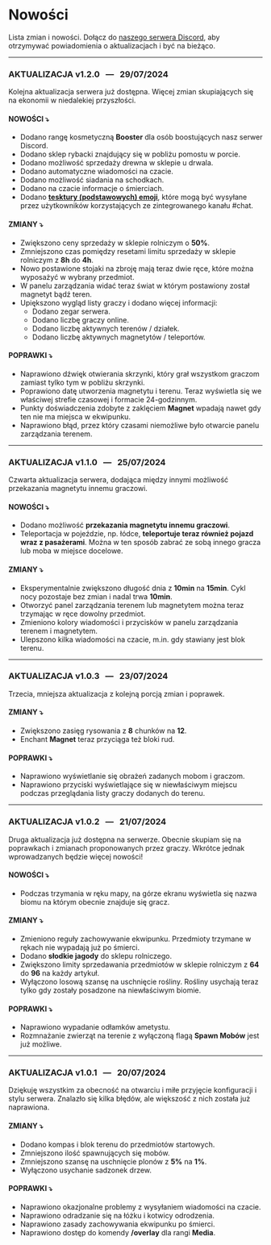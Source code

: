 # **Nowości**
Lista zmian i nowości. Dołącz do [naszego serwera Discord](../discord), aby otrzymywać powiadomienia o aktualizacjach i być na bieżąco.

---

### AKTUALIZACJA v1.2.0 &nbsp; — &nbsp;  29/07/2024 <!-- {docsify-ignore} -->
Kolejna aktualizacja serwera już dostępna. Więcej zmian skupiających się na ekonomii w niedalekiej przyszłości.

#### <span class="green">NOWOŚCI ⤵</span>
- Dodano rangę kosmetyczną **Booster** dla osób boostujących nasz serwer Discord.
- Dodano sklep rybacki znajdujący się w pobliżu pomostu w porcie.
- Dodano możliwość sprzedaży drewna w sklepie u drwala.
- Dodano automatyczne wiadomości na czacie.
- Dodano możliwość siadania na schodkach.
- Dodano na czacie informacje o śmierciach.
- Dodano **[tesktury (podstawowych) emoji](<https://modrinth.com/resourcepack/pixel-twemoji-9x>)**, które mogą być wysyłane przez użytkowników korzystających ze zintegrowanego kanału #chat.

#### <span class="yellow">ZMIANY ⤵</span>
- Zwiększono ceny sprzedaży w sklepie rolniczym o **50%**.
- Zmniejszono czas pomiędzy resetami limitu sprzedaży w sklepie rolniczym z **8h** do **4h**.
- Nowo postawione stojaki na zbroję mają teraz dwie ręce, które można wyposażyć w wybrany przedmiot.
- W panelu zarządzania widać teraz świat w którym postawiony został magnetyt bądź teren.
- Upiększono wygląd listy graczy i dodano więcej informacji:
  - Dodano zegar serwera.
  - Dodano liczbę graczy online.
  - Dodano liczbę aktywnych terenów / działek.
  - Dodano liczbę aktywnych magnetytów / teleportów.

#### <span class="red">POPRAWKI ⤵</span>
- Naprawiono dźwięk otwierania skrzynki, który grał wszystkom graczom zamiast tylko tym w pobliżu skrzynki.
- Poprawiono datę utworzenia magnetytu i terenu. Teraz wyświetla się we właściwej strefie czasowej i formacie 24-godzinnym.
- Punkty doświadczenia zdobyte z zaklęciem **Magnet** wpadają nawet gdy ten nie ma miejsca w ekwipunku.
- Naprawiono błąd, przez który czasami niemożliwe było otwarcie panelu zarządzania terenem.

---

### AKTUALIZACJA v1.1.0 &nbsp; — &nbsp;  25/07/2024 <!-- {docsify-ignore} -->
Czwarta aktualizacja serwera, dodająca między innymi możliwość przekazania magnetytu innemu graczowi.

#### <span class="green">NOWOŚCI ⤵</span>
- Dodano możliwość **przekazania magnetytu innemu graczowi**.
- Teleportacja w pojeździe, np. łódce, **teleportuje teraz również pojazd wraz z pasażerami**. Można w ten sposób zabrać ze sobą innego gracza lub moba w miejsce docelowe.

#### <span class="yellow">ZMIANY ⤵</span>
- Eksperymentalnie zwiększono długość dnia z **10min** na **15min**. Cykl nocy pozostaje bez zmian i nadal trwa **10min**.
- Otworzyć panel zarządzania terenem lub magnetytem można teraz trzymając w ręce dowolny przedmiot.
- Zmieniono kolory wiadomości i przycisków w panelu zarządzania terenem i magnetytem.
- Ulepszono kilka wiadomości na czacie, m.in. gdy stawiany jest blok terenu.

---

### AKTUALIZACJA v1.0.3 &nbsp; — &nbsp;  23/07/2024 <!-- {docsify-ignore} -->
Trzecia, mniejsza aktualizacja z kolejną porcją zmian i poprawek.

#### <span class="yellow">ZMIANY ⤵</span>
- Zwiększono zasięg rysowania z **8** chunków na **12**.
- Enchant **Magnet** teraz przyciąga też bloki rud.

#### <span class="red">POPRAWKI ⤵</span>
- Naprawiono wyświetlanie się obrażeń zadanych mobom i graczom.
- Naprawiono przyciski wyświetlające się w niewłaściwym miejscu podczas przeglądania listy graczy dodanych do terenu.

---

### AKTUALIZACJA v1.0.2 &nbsp; — &nbsp;  21/07/2024 <!-- {docsify-ignore} -->
Druga aktualizacja już dostępna na serwerze. Obecnie skupiam się na poprawkach i zmianach proponowanych przez graczy. Wkrótce jednak wprowadzanych będzie więcej nowości!

#### <span class="green">NOWOŚCI ⤵</span>
- Podczas trzymania w ręku mapy, na górze ekranu wyświetla się nazwa biomu na którym obecnie znajduje się gracz.

#### <span class="yellow">ZMIANY ⤵</span>
- Zmieniono reguły zachowywanie ekwipunku. Przedmioty trzymane w rękach nie wypadają już po śmierci.
- Dodano **słodkie jagody** do sklepu rolniczego.
- Zwiększono limity sprzedawania przedmiotów w sklepie rolniczym z **64** do **96** na każdy artykuł.
- Wyłączono losową szansę na uschnięcie rośliny. Rośliny usychają teraz tylko gdy zostały posadzone na niewłaściwym biomie.

#### <span class="red">POPRAWKI ⤵</span>
- Naprawiono wypadanie odłamków ametystu.
- Rozmnażanie zwierząt na terenie z wyłączoną flagą **Spawn Mobów** jest już możliwe.

---

### AKTUALIZACJA v1.0.1 &nbsp; — &nbsp;  20/07/2024 <!-- {docsify-ignore} -->
Dziękuję wszystkim za obecność na otwarciu i miłe przyjęcie konfiguracji i stylu serwera. Znalazło się kilka błędów, ale większość z nich została już naprawiona.

#### <span class="yellow">ZMIANY ⤵</span>
- Dodano kompas i blok terenu do przedmiotów startowych.
- Zmniejszono ilość spawnujących się mobów.
- Zmniejszono szansę na uschnięcie plonów z **5%** na **1%**.
- Wyłączono usychanie sadzonek drzew.

#### <span class="red">POPRAWKI ⤵</span>
- Naprawiono okazjonalne problemy z wysyłaniem wiadomości na czacie.
- Naprawiono odradzanie się na łóżku i kotwicy odrodzenia.
- Naprawiono zasady zachowywania ekwipunku po śmierci.
- Naprawiono dostęp do komendy **/overlay** dla rangi **Media**.